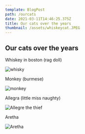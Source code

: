 ```yaml
---
template: BlogPost
path: /ourcats
date: 2021-03-11T14:46:25.375Z
title: Our cats over the years
thumbnail: /assets/whiskeycat.JPEG
---
```

## Our cats over the years

Whiskey in boston (rag doll)

![whisky](/assets/whiskeycat.JPEG "Whiskey the rag doll cat")



Monkey (burmese)

![monkey](/assets/monkey.jpg "Monkey")

Allegra (little miss naughty)

![](/assets/allegraeggs.JPG "Allegre the thief")

Aretha

![](/assets/aretha2.png "Aretha")
